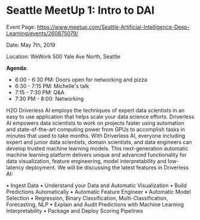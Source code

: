 # Seattle MeetUp 1: Intro to DAI

Event Page: https://www.meetup.com/Seattle-Artificial-Intelligence-Deep-Learning/events/260875079/

Date: May 7th, 2019

Location: WeWork 500 Yale Ave North, Seattle

**Agenda**:

- 6:00 - 6:30 PM: Doors open for networking and pizza
- 6:30 - 7:15 PM: Michelle's talk
- 7:15 - 7:30 PM: Q&A
- 7:30 PM - 8:00: Networking



H2O Driverless AI employs the techniques of expert data scientists in an easy to use application that helps scale your data science efforts. Driverless AI empowers data scientists to work on projects faster using automation and state-of-the-art computing power from GPUs to accomplish tasks in minutes that used to take months. With Driverless AI, everyone including expert and junior data scientists, domain scientists, and data engineers can develop trusted machine learning models. This next-generation automatic machine learning platform delivers unique and advanced functionality for data visualization, feature engineering, model interpretability and low-latency deployment. We will be discussing the latest features in Driverless AI:

• Ingest Data
• Understand your Data and Automatic Visualization
• Build Predictions Automatically
• Automatic Feature Engineer
• Automatic Model Selection
• Regression, Binary Classification, Multi-Classification, Forecasting, NLP
• Explain and Audit Predictions with Machine Learning Interpretability
• Package and Deploy Scoring Pipelines

